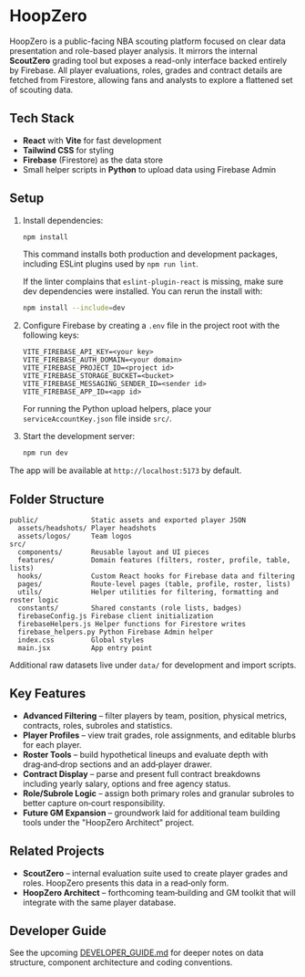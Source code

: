 # HoopZero

HoopZero is a public-facing NBA scouting platform focused on clear data presentation and role-based player analysis. It mirrors the internal **ScoutZero** grading tool but exposes a read-only interface backed entirely by Firebase. All player evaluations, roles, grades and contract details are fetched from Firestore, allowing fans and analysts to explore a flattened set of scouting data.

## Tech Stack

- **React** with **Vite** for fast development
- **Tailwind CSS** for styling
- **Firebase** (Firestore) as the data store
- Small helper scripts in **Python** to upload data using Firebase Admin

## Setup

1. Install dependencies:

   ```bash
   npm install
   ```

   This command installs both production and development packages, including
   ESLint plugins used by `npm run lint`.

   If the linter complains that `eslint-plugin-react` is missing, make sure
   dev dependencies were installed. You can rerun the install with:

   ```bash
   npm install --include=dev
   ```

2. Configure Firebase by creating a `.env` file in the project root with the following keys:

   ```
   VITE_FIREBASE_API_KEY=<your key>
   VITE_FIREBASE_AUTH_DOMAIN=<your domain>
   VITE_FIREBASE_PROJECT_ID=<project id>
   VITE_FIREBASE_STORAGE_BUCKET=<bucket>
   VITE_FIREBASE_MESSAGING_SENDER_ID=<sender id>
   VITE_FIREBASE_APP_ID=<app id>
   ```

   For running the Python upload helpers, place your `serviceAccountKey.json` file inside `src/`.

3. Start the development server:

   ```bash
   npm run dev
   ```

The app will be available at `http://localhost:5173` by default.

## Folder Structure

```
public/             Static assets and exported player JSON
  assets/headshots/ Player headshots
  assets/logos/     Team logos
src/
  components/       Reusable layout and UI pieces
  features/         Domain features (filters, roster, profile, table, lists)
  hooks/            Custom React hooks for Firebase data and filtering
  pages/            Route-level pages (table, profile, roster, lists)
  utils/            Helper utilities for filtering, formatting and roster logic
  constants/        Shared constants (role lists, badges)
  firebaseConfig.js Firebase client initialization
  firebaseHelpers.js Helper functions for Firestore writes
  firebase_helpers.py Python Firebase Admin helper
  index.css         Global styles
  main.jsx          App entry point
```

Additional raw datasets live under `data/` for development and import scripts.

## Key Features

- **Advanced Filtering** – filter players by team, position, physical metrics, contracts, roles, subroles and statistics.
- **Player Profiles** – view trait grades, role assignments, and editable blurbs for each player.
- **Roster Tools** – build hypothetical lineups and evaluate depth with drag‑and‑drop sections and an add‑player drawer.
- **Contract Display** – parse and present full contract breakdowns including yearly salary, options and free agency status.
- **Role/Subrole Logic** – assign both primary roles and granular subroles to better capture on‑court responsibility.
- **Future GM Expansion** – groundwork laid for additional team building tools under the "HoopZero Architect" project.

## Related Projects

- **ScoutZero** – internal evaluation suite used to create player grades and roles. HoopZero presents this data in a read‑only form.
- **HoopZero Architect** – forthcoming team‑building and GM toolkit that will integrate with the same player database.

## Developer Guide

See the upcoming [DEVELOPER_GUIDE.md](DEVELOPER_GUIDE.md) for deeper notes on data structure, component architecture and coding conventions.
